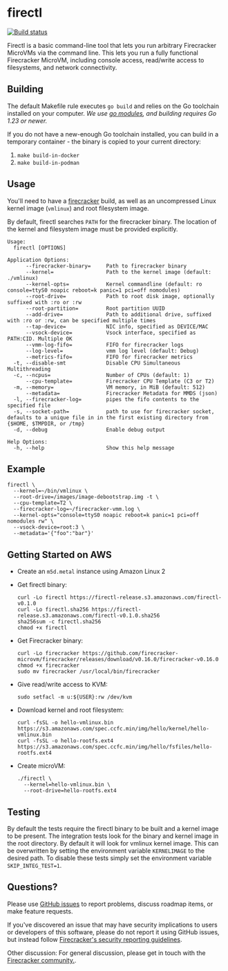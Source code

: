 firectl
===

[![Build status](https://badge.buildkite.com/92fe02b4bd9564be0f7ea21d1ee782f6a6fe55cbd5465e3480.svg?branch=master)](https://buildkite.com/firecracker-microvm/firectl)

Firectl is a basic command-line tool that lets you run arbitrary
Firecracker MicroVMs via the command line. This lets you run a fully
functional Firecracker MicroVM, including console access, read/write
access to filesystems, and network connectivity.

Building
---

The default Makefile rule executes `go build` and relies on the Go toolchain
installed on your computer.
_We use [go modules](https://github.com/golang/go/wiki/Modules), and building
requires Go 1.23 or newer._

If you do not have a new-enough Go toolchain installed, you can build in a
temporary container - the binary is copied to your current directory:

1. `make build-in-docker`
1. `make build-in-podman`

Usage
---

You'll need to have a
[firecracker](https://github.com/firecracker-microvm/firecracker) build, as well
as an uncompressed Linux kernel image (`vmlinux`) and root filesystem image.

By default, firectl searches `PATH` for the firecracker binary. The location of
the kernel and filesystem image must be provided explicitly.

```
Usage:
  firectl [OPTIONS]

Application Options:
      --firecracker-binary=     Path to firecracker binary
      --kernel=                 Path to the kernel image (default: ./vmlinux)
      --kernel-opts=            Kernel commandline (default: ro console=ttyS0 noapic reboot=k panic=1 pci=off nomodules)
      --root-drive=             Path to root disk image, optionally suffixed with :ro or :rw
      --root-partition=         Root partition UUID
      --add-drive=              Path to additional drive, suffixed with :ro or :rw, can be specified multiple times
      --tap-device=             NIC info, specified as DEVICE/MAC
      --vsock-device=           Vsock interface, specified as PATH:CID. Multiple OK
      --vmm-log-fifo=           FIFO for firecracker logs
      --log-level=              vmm log level (default: Debug)
      --metrics-fifo=           FIFO for firecracker metrics
  -t, --disable-smt             Disable CPU Simultaneous Multithreading
  -c, --ncpus=                  Number of CPUs (default: 1)
      --cpu-template=           Firecracker CPU Template (C3 or T2)
  -m, --memory=                 VM memory, in MiB (default: 512)
      --metadata=               Firecracker Metadata for MMDS (json)
  -l, --firecracker-log=        pipes the fifo contents to the specified file
  -s, --socket-path=            path to use for firecracker socket, defaults to a unique file in in the first existing directory from {$HOME, $TMPDIR, or /tmp}
  -d, --debug                   Enable debug output

Help Options:
  -h, --help                    Show this help message
```

Example
---

```
firectl \
  --kernel=~/bin/vmlinux \
  --root-drive=/images/image-debootstrap.img -t \
  --cpu-template=T2 \
  --firecracker-log=~/firecracker-vmm.log \
  --kernel-opts="console=ttyS0 noapic reboot=k panic=1 pci=off nomodules rw" \
  --vsock-device=root:3 \
  --metadata='{"foo":"bar"}'
```

Getting Started on AWS
---

- Create an `m5d.metal` instance using Amazon Linux 2
- Get firectl binary:

  ```
  curl -Lo firectl https://firectl-release.s3.amazonaws.com/firectl-v0.1.0
  curl -Lo firectl.sha256 https://firectl-release.s3.amazonaws.com/firectl-v0.1.0.sha256
  sha256sum -c firectl.sha256
  chmod +x firectl
  ```

- Get Firecracker binary:

  ```
  curl -Lo firecracker https://github.com/firecracker-microvm/firecracker/releases/download/v0.16.0/firecracker-v0.16.0
  chmod +x firecracker
  sudo mv firecracker /usr/local/bin/firecracker
  ```

- Give read/write access to KVM:

  ```
  sudo setfacl -m u:${USER}:rw /dev/kvm
  ```

- Download kernel and root filesystem:

  ```
  curl -fsSL -o hello-vmlinux.bin https://s3.amazonaws.com/spec.ccfc.min/img/hello/kernel/hello-vmlinux.bin
  curl -fsSL -o hello-rootfs.ext4 https://s3.amazonaws.com/spec.ccfc.min/img/hello/fsfiles/hello-rootfs.ext4
  ```

- Create microVM:

  ```
  ./firectl \
    --kernel=hello-vmlinux.bin \
    --root-drive=hello-rootfs.ext4
  ```

Testing
---
By default the tests require the firectl binary to be built and a kernel image
to be present. The integration tests look for the binary and kernel image in
the root directory. By default it will look for vmlinux kernel image. This can
be overwritten by setting the environment variable `KERNELIMAGE` to the desired
path. To disable these tests simply set the environment variable
`SKIP_INTEG_TEST=1`.

Questions?
---

Please use
[GitHub issues](https://github.com/firecracker-microvm/firectl/issues)
to report problems, discuss roadmap items, or make feature requests.

If you've discovered an issue that may have security implications to
users or developers of this software, please do not report it using
GitHub issues, but instead follow
[Firecracker's security reporting guidelines](https://github.com/firecracker-microvm/firecracker/blob/main/SECURITY.md).

Other discussion: For general discussion, please get in touch with the [Firecracker community.](https://github.com/firecracker-microvm/firecracker?tab=readme-ov-file#faq--contact).
